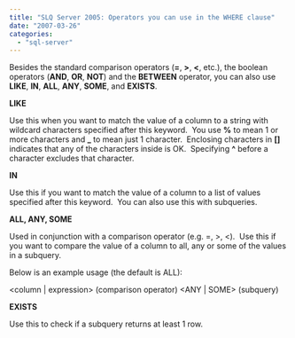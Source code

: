 ```yaml
---
title: "SLQ Server 2005: Operators you can use in the WHERE clause"
date: "2007-03-26"
categories: 
  - "sql-server"
---
```


Besides the standard comparison operators (**\=**, **\>**, **<**, etc.), the boolean operators (**AND**, **OR**, **NOT**) and the **BETWEEN** operator, you can also use **LIKE**, **IN**, **ALL**, **ANY**, **SOME**, and **EXISTS**.

**LIKE**

Use this when you want to match the value of a column to a string with wildcard characters specified after this keyword.  You use **%** to mean 1 or more characters and **\_** to mean just 1 character.  Enclosing characters in **\[\]** indicates that any of the characters inside is OK.  Specifying **^** before a character excludes that character.

**IN**

Use this if you want to match the value of a column to a list of values specified after this keyword.  You can also use this with subqueries.

**ALL, ANY, SOME**

Used in conjunction with a comparison operator (e.g. =, >, <).  Use this if you want to compare the value of a column to all, any or some of the values in a subquery.

Below is an example usage (the default is ALL):

<column | expression> (comparison operator) <ANY | SOME> (subquery)

**EXISTS**

Use this to check if a subquery returns at least 1 row.

